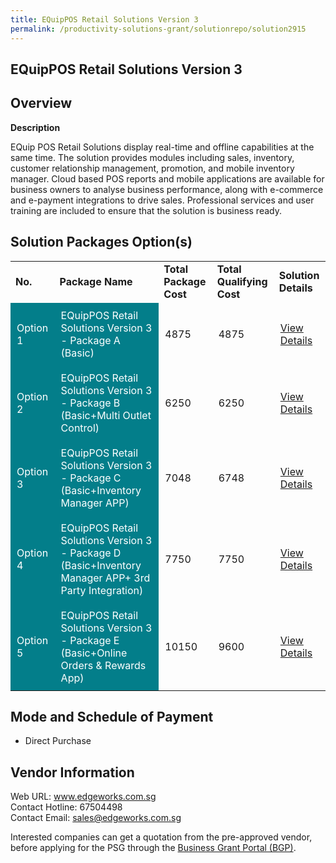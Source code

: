 ```yaml
---
title: EQuipPOS Retail Solutions Version 3
permalink: /productivity-solutions-grant/solutionrepo/solution2915
---
```


## EQuipPOS Retail Solutions Version 3

## Overview

**Description**

EQuip POS Retail Solutions display real-time and offline capabilities at the same time. The solution provides modules including sales, inventory, customer relationship management, promotion, and mobile inventory manager. Cloud based POS reports and mobile applications are available for business owners to analyse business performance, along with e-commerce and e-payment integrations to drive sales. Professional services and user training are included to ensure that the solution is business ready.

## Solution Packages Option(s)

<table>
<tr>
<td><b>No.</b></td>
<td><b>Package Name</b></td>
<td><b>Total Package Cost</b></td>
<td><b>Total Qualifying Cost</b></td>
<td><b>Solution Details</b></td>
</tr>
<tr>
<td style='padding: 10px; background-color: #037E8A; color: #FFFFFF;'>Option 1</td>
<td style='padding: 10px; background-color: #037E8A; color: #FFFFFF;'>EQuipPOS Retail Solutions Version 3 - Package A (Basic)</td>
<td style='padding: 10px;'>4875</td>
<td style='padding: 10px;'>4875</td>
<td style='padding: 10px;'><a href='https://www.gobusiness.gov.sg/images/psg/Edgeworks_20220048_Desensitised_Annex_3_Part_1.pdf' target='_blank'>View Details</a></td>
</tr>
<tr>
<td style='padding: 10px; background-color: #037E8A; color: #FFFFFF;'>Option 2</td>
<td style='padding: 10px; background-color: #037E8A; color: #FFFFFF;'>EQuipPOS Retail Solutions Version 3 - Package B (Basic+Multi Outlet Control)</td>
<td style='padding: 10px;'>6250</td>
<td style='padding: 10px;'>6250</td>
<td style='padding: 10px;'><a href='https://www.gobusiness.gov.sg/images/psg/Edgeworks_20220048_Desensitised_Annex_3_Part_2.pdf' target='_blank'>View Details</a></td>
</tr>
<tr>
<td style='padding: 10px; background-color: #037E8A; color: #FFFFFF;'>Option 3</td>
<td style='padding: 10px; background-color: #037E8A; color: #FFFFFF;'>EQuipPOS Retail Solutions Version 3 - Package C (Basic+Inventory Manager APP)</td>
<td style='padding: 10px;'>7048</td>
<td style='padding: 10px;'>6748</td>
<td style='padding: 10px;'><a href='https://www.gobusiness.gov.sg/images/psg/Edgeworks_20220048_Desensitised_Annex_3_Part_3.pdf' target='_blank'>View Details</a></td>
</tr>
<tr>
<td style='padding: 10px; background-color: #037E8A; color: #FFFFFF;'>Option 4</td>
<td style='padding: 10px; background-color: #037E8A; color: #FFFFFF;'>EQuipPOS Retail Solutions Version 3 - Package D (Basic+Inventory Manager APP+ 3rd Party Integration)</td>
<td style='padding: 10px;'>7750</td>
<td style='padding: 10px;'>7750</td>
<td style='padding: 10px;'><a href='https://www.gobusiness.gov.sg/images/psg/Edgeworks_20220048_Desensitised_Annex_3_Part_4.pdf' target='_blank'>View Details</a></td>
</tr>
<tr>
<td style='padding: 10px; background-color: #037E8A; color: #FFFFFF;'>Option 5</td>
<td style='padding: 10px; background-color: #037E8A; color: #FFFFFF;'>EQuipPOS Retail Solutions Version 3 - Package E (Basic+Online Orders & Rewards App)</td>
<td style='padding: 10px;'>10150</td>
<td style='padding: 10px;'>9600</td>
<td style='padding: 10px;'><a href='https://www.gobusiness.gov.sg/images/psg/Edgeworks_20220048_Desensitised_Annex_3_Part_56.pdf' target='_blank'>View Details</a></td>
</tr>
</table>

## Mode and Schedule of Payment

 - Direct Purchase

## Vendor Information

 Web URL: www.edgeworks.com.sg <br>Contact Hotline: 67504498 <br>Contact Email: sales@edgeworks.com.sg <br>

Interested companies can get a quotation from the pre-approved vendor, before applying for the PSG through the <a href='https://www.businessgrants.gov.sg/' target='_blank' rel='noopener'>Business Grant Portal (BGP)</a>.

<script src="/jquery/resize-tables.js"></script>
